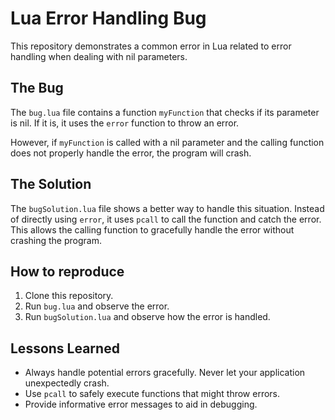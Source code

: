 # Lua Error Handling Bug

This repository demonstrates a common error in Lua related to error handling when dealing with nil parameters.

## The Bug

The `bug.lua` file contains a function `myFunction` that checks if its parameter is nil. If it is, it uses the `error` function to throw an error.

However, if `myFunction` is called with a nil parameter and the calling function does not properly handle the error, the program will crash.

## The Solution

The `bugSolution.lua` file shows a better way to handle this situation.  Instead of directly using `error`, it uses `pcall` to call the function and catch the error. This allows the calling function to gracefully handle the error without crashing the program.

## How to reproduce

1. Clone this repository.
2. Run `bug.lua` and observe the error. 
3. Run `bugSolution.lua` and observe how the error is handled.

## Lessons Learned

- Always handle potential errors gracefully. Never let your application unexpectedly crash.
-  Use `pcall` to safely execute functions that might throw errors.
-  Provide informative error messages to aid in debugging.